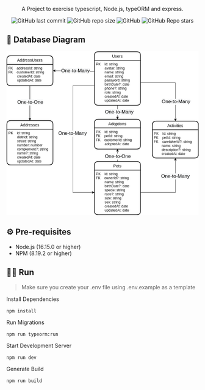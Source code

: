 </p>
<p align="center">
  A Project to exercise typescript, Node.js, typeORM and express.
</p>

<p align="center">
<img alt="GitHub last commit" src="https://img.shields.io/github/last-commit/mrkdavi/petshop-api">
<img alt="GitHub repo size" src="https://img.shields.io/github/repo-size/mrkdavi/petshop-api">
<img alt="GitHub" src="https://img.shields.io/badge/category-pets-green">    
<img alt="GitHub Repo stars" src="https://img.shields.io/github/stars/mrkdavi/petshop-api?style=social">
</p>

## 🎲 Database Diagram

![Entity–Relationship-Diagram](./docs/diagrams/PetShopDatabaseDiagram_bg.png)

## ⚙️ Pre-requisites
- Node.js (16.15.0 or higher)
- NPM (8.19.2 or higher)

## 🏃‍♂️ Run
>Make sure you create your .env file using .env.example as a template

Install Dependencies
```
npm install
```
Run Migrations
```
npm run typeorm:run
```
Start Development Server
```
npm run dev
``` 
Generate Build
```
npm run build
```
